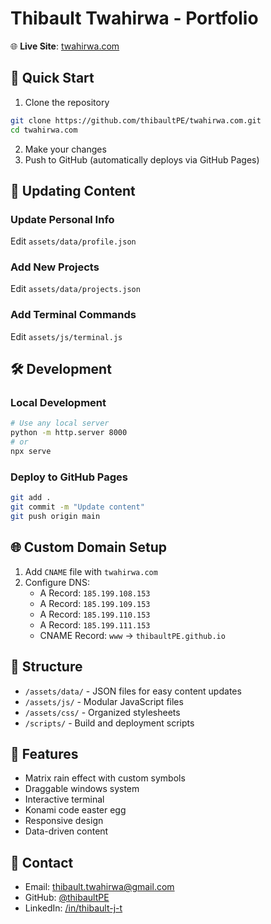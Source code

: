 # Thibault Twahirwa - Portfolio

🌐 **Live Site**: [twahirwa.com](https://twahirwa.com)

## 🚀 Quick Start

1. Clone the repository
```bash
git clone https://github.com/thibaultPE/twahirwa.com.git
cd twahirwa.com
```

2. Make your changes
3. Push to GitHub (automatically deploys via GitHub Pages)

## 📝 Updating Content

### Update Personal Info
Edit `assets/data/profile.json`

### Add New Projects
Edit `assets/data/projects.json`

### Add Terminal Commands
Edit `assets/js/terminal.js`

## 🛠️ Development

### Local Development
```bash
# Use any local server
python -m http.server 8000
# or
npx serve
```

### Deploy to GitHub Pages
```bash
git add .
git commit -m "Update content"
git push origin main
```

## 🌐 Custom Domain Setup

1. Add `CNAME` file with `twahirwa.com`
2. Configure DNS:
   - A Record: `185.199.108.153`
   - A Record: `185.199.109.153`
   - A Record: `185.199.110.153`
   - A Record: `185.199.111.153`
   - CNAME Record: `www` → `thibaultPE.github.io`

## 📁 Structure

- `/assets/data/` - JSON files for easy content updates
- `/assets/js/` - Modular JavaScript files
- `/assets/css/` - Organized stylesheets
- `/scripts/` - Build and deployment scripts

## 🎨 Features

- Matrix rain effect with custom symbols
- Draggable windows system
- Interactive terminal
- Konami code easter egg
- Responsive design
- Data-driven content

## 📧 Contact

- Email: thibault.twahirwa@gmail.com
- GitHub: [@thibaultPE](https://github.com/thibaultPE)
- LinkedIn: [/in/thibault-j-t](https://linkedin.com/in/thibault-j-t)
